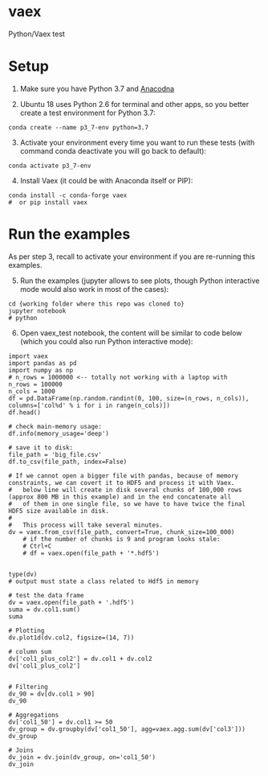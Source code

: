 # vaex
Python/Vaex test

# Setup

1. Make sure you have Python 3.7 and [Anacodna](https://www.anaconda.com/products/individual)

2. Ubuntu 18 uses Python 2.6 for terminal and other apps, so you better create a test environment for Python 3.7:

```
conda create --name p3_7-env python=3.7
```

3. Activate your environment every time you want to run these tests (with command conda deactivate you will go back to default):

```
conda activate p3_7-env
```

4. Install Vaex (it could be with Anaconda itself or PIP):

```
conda install -c conda-forge vaex
#  or pip install vaex
```

# Run the examples

As per step 3, recall to activate your environment if you are re-running this examples.

5. Run the examples (jupyter allows to see plots, though Python interactive mode would also work in most of the cases):

```
cd {working folder where this repo was cloned to}
jupyter notebook
# python
```

6. Open vaex_test notebook, the content will be similar to code below (which you could also run Python interactive mode):

```
import vaex
import pandas as pd
import numpy as np
# n_rows = 1000000 <-- totally not working with a laptop with 
n_rows = 100000
n_cols = 1000
df = pd.DataFrame(np.random.randint(0, 100, size=(n_rows, n_cols)), columns=['col%d' % i for i in range(n_cols)])
df.head()

# check main-memory usage:
df.info(memory_usage='deep')

# save it to disk:
file_path = 'big_file.csv'
df.to_csv(file_path, index=False)

# If we cannot open a bigger file with pandas, because of memory constraints, we can covert it to HDF5 and process it with Vaex.
#   below line will create in disk several chunks of 100,000 rows (approx 800 MB in this example) and in the end concatenate all
#   of them in one single file, so we have to have twice the final HDF5 size available in disk.
#
#   This process will take several minutes.
dv = vaex.from_csv(file_path, convert=True, chunk_size=100_000)
	# if the number of chunks is 9 and program looks stale:
	# Ctrl+C
	# df = vaex.open(file_path + '*.hdf5')


type(dv)
# output must state a class related to Hdf5 in memory

# test the data frame
dv = vaex.open(file_path + '.hdf5')
suma = dv.col1.sum()
suma

# Plotting
dv.plot1d(dv.col2, figsize=(14, 7))

# column sum
dv['col1_plus_col2'] = dv.col1 + dv.col2
dv['col1_plus_col2']


# Filtering
dv_90 = dv[dv.col1 > 90]
dv_90

# Aggregations
dv['col1_50'] = dv.col1 >= 50
dv_group = dv.groupby(dv['col1_50'], agg=vaex.agg.sum(dv['col3']))
dv_group

# Joins
dv_join = dv.join(dv_group, on='col1_50')
dv_join
```